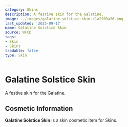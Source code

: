 ```yaml
---
category: Skins
description: A festive skin for the Galatine.
image: ../images/galatine-solstice-skin-c1a2909a26.png
last_updated: '2025-09-17'
name: Galatine Solstice Skin
source: WFCD
tags:
- Skin
- Skins
tradable: false
type: Skin
---
```


# Galatine Solstice Skin

A festive skin for the Galatine.

## Cosmetic Information

**Galatine Solstice Skin** is a skin cosmetic item for Skins.


